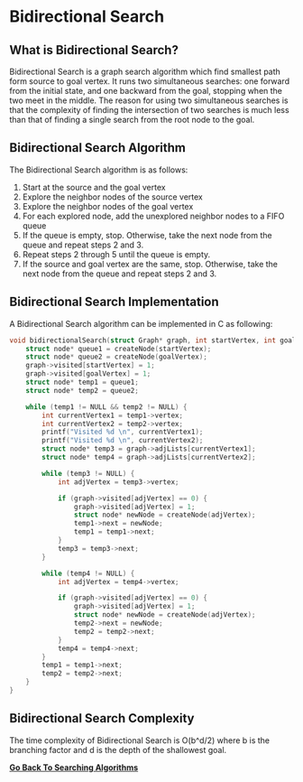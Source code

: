 # Bidirectional Search

## What is Bidirectional Search?

Bidirectional Search is a graph search algorithm which find smallest path form source to goal vertex. It runs two simultaneous searches: one forward from the initial state, and one backward from the goal, stopping when the two meet in the middle. The reason for using two simultaneous searches is that the complexity of finding the intersection of two searches is much less than that of finding a single search from the root node to the goal.

## Bidirectional Search Algorithm

The Bidirectional Search algorithm is as follows:

1. Start at the source and the goal vertex
2. Explore the neighbor nodes of the source vertex
3. Explore the neighbor nodes of the goal vertex
4. For each explored node, add the unexplored neighbor nodes to a FIFO queue
5. If the queue is empty, stop. Otherwise, take the next node from the queue and repeat steps 2 and 3.
6. Repeat steps 2 through 5 until the queue is empty.
7. If the source and goal vertex are the same, stop. Otherwise, take the next node from the queue and repeat steps 2 and 3.

## Bidirectional Search Implementation

A Bidirectional Search algorithm can be implemented in C as following:

```c
void bidirectionalSearch(struct Graph* graph, int startVertex, int goalVertex) {
    struct node* queue1 = createNode(startVertex);
    struct node* queue2 = createNode(goalVertex);
    graph->visited[startVertex] = 1;
    graph->visited[goalVertex] = 1;
    struct node* temp1 = queue1;
    struct node* temp2 = queue2;

    while (temp1 != NULL && temp2 != NULL) {
        int currentVertex1 = temp1->vertex;
        int currentVertex2 = temp2->vertex;
        printf("Visited %d \n", currentVertex1);
        printf("Visited %d \n", currentVertex2);
        struct node* temp3 = graph->adjLists[currentVertex1];
        struct node* temp4 = graph->adjLists[currentVertex2];

        while (temp3 != NULL) {
            int adjVertex = temp3->vertex;

            if (graph->visited[adjVertex] == 0) {
                graph->visited[adjVertex] = 1;
                struct node* newNode = createNode(adjVertex);
                temp1->next = newNode;
                temp1 = temp1->next;
            }
            temp3 = temp3->next;
        }

        while (temp4 != NULL) {
            int adjVertex = temp4->vertex;

            if (graph->visited[adjVertex] == 0) {
                graph->visited[adjVertex] = 1;
                struct node* newNode = createNode(adjVertex);
                temp2->next = newNode;
                temp2 = temp2->next;
            }
            temp4 = temp4->next;
        }
        temp1 = temp1->next;
        temp2 = temp2->next;
    }
}
```

## Bidirectional Search Complexity

The time complexity of Bidirectional Search is O(b^d/2) where b is the branching factor and d is the depth of the shallowest goal.

[**Go Back To Searching Algorithms**](README.md)
